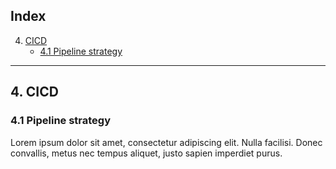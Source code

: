## Index

4. [CICD](#cicd)
    - [4.1 Pipeline strategy](#41-pipeline-strategy)

---

## 4. CICD

### 4.1 Pipeline strategy

Lorem ipsum dolor sit amet, consectetur adipiscing elit. Nulla facilisi. Donec convallis, metus nec tempus aliquet, justo sapien imperdiet purus.